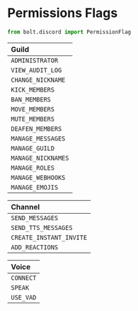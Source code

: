 # Permissions Flags

```python
from bolt.discord import PermissionFlag
```

| Guild |
| :--- |
| `ADMINISTRATOR` |
| `VIEW_AUDIT_LOG` |
| `CHANGE_NICKNAME` |
| `KICK_MEMBERS` |
| `BAN_MEMBERS` |
| `MOVE_MEMBERS` |
| `MUTE_MEMBERS` |
| `DEAFEN_MEMBERS` |
| `MANAGE_MESSAGES` |
| `MANAGE_GUILD` |
| `MANAGE_NICKNAMES` |
| `MANAGE_ROLES` |
| `MANAGE_WEBHOOKS` |
| `MANAGE_EMOJIS` |

| Channel |
| :--- |
| `SEND_MESSAGES` |
| `SEND_TTS_MESSAGES` |
| `CREATE_INSTANT_INVITE` |
| `ADD_REACTIONS` |

| Voice |
| :--- |
| `CONNECT` |
| `SPEAK` |
| `USE_VAD` |

